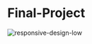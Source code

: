# Final-Project
![responsive-design-low](https://user-images.githubusercontent.com/76936712/159366716-c4e36208-61e9-4d46-a316-439fafc0bf3a.png)
